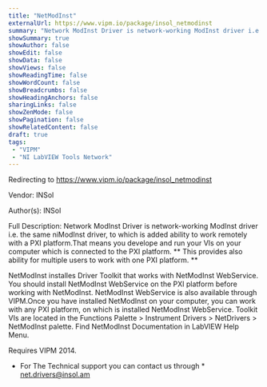 ```yaml
---
title: "NetModInst"
externalUrl: https://www.vipm.io/package/insol_netmodinst
summary: "Network ModInst Driver is network-working ModInst driver i.e."
showSummary: true
showAuthor: false
showEdit: false
showData: false
showViews: false
showReadingTime: false
showWordCount: false
showBreadcrumbs: false
showHeadingAnchors: false
sharingLinks: false
showZenMode: false
showPagination: false
showRelatedContent: false
draft: true
tags:
 - "VIPM"
 - "NI LabVIEW Tools Network"
---
```


Redirecting to https://www.vipm.io/package/insol_netmodinst

Vendor: INSol

Author(s): INSol
 
Full Description:
Network ModInst Driver is network-working ModInst driver i.e. the same niModInst driver, to which is added ability to work remotely with a PXI platform.That means you develope and run your VIs on your computer which is connected to the PXI platform. ** This provides also ability for multiple users to work with one PXI platform. **

NetModInst installes Driver Toolkit that works with NetModInst WebService. You should install NetModInst WebService on the PXI platform before working with NetModInst. NetModInst WebService is also available through VIPM.Once you have installed NetModInst on your computer, you can work with any PXI platform, on which is installed NetModInst WebService.
Toolkit VIs are located in the Functions Palette > Instrument Drivers > NetDrivers > NetModInst palette.
Find NetModInst Documentation in LabVIEW Help Menu.

Requires VIPM 2014.

* For The Technical support you can contact us through * <u> net.drivers@insol.am </u>